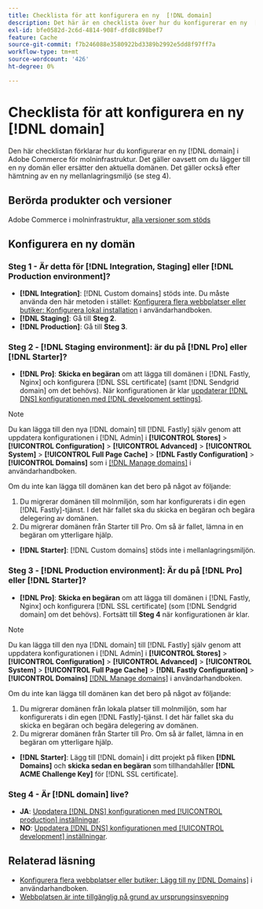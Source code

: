 ```yaml
---
title: Checklista för att konfigurera en ny  [!DNL domain]
description: Det här är en checklista över hur du konfigurerar en ny  [!DNL domain]  i Adobe Commerce för molninfrastruktur.
exl-id: bfe0582d-2c6d-4814-908f-dfd8c898bef7
feature: Cache
source-git-commit: f7b246088e3580922bd3389b2992e5dd8f97ff7a
workflow-type: tm+mt
source-wordcount: '426'
ht-degree: 0%

---
```


# Checklista för att konfigurera en ny [!DNL domain]

Den här checklistan förklarar hur du konfigurerar en ny [!DNL domain] i Adobe Commerce för molninfrastruktur. Det gäller oavsett om du lägger till en ny domän eller ersätter den aktuella domänen. Det gäller också efter hämtning av en ny mellanlagringsmiljö (se steg 4).

## Berörda produkter och versioner

Adobe Commerce i molninfrastruktur, [alla versioner som stöds](https://www.adobe.com/content/dam/cc/en/legal/terms/enterprise/pdfs/Adobe-Commerce-Software-Lifecycle-Policy.pdf)

## Konfigurera en ny domän

### Steg 1 - Är detta för [!DNL Integration, Staging] eller [!DNL Production environment]?

* **[!DNL Integration]**: [!DNL Custom domains] stöds inte. Du måste använda den här metoden i stället: [Konfigurera flera webbplatser eller butiker: Konfigurera lokal installation](https://experienceleague.adobe.com/docs/commerce-cloud-service/user-guide/configure-store/multiple-sites.html?lang=sv-SE#add-new-domains) i användarhandboken.
* **[!DNL Staging]**: Gå till **Steg 2**.
* **[!DNL Production]**: Gå till **Steg 3**.

### Steg 2 - [!DNL Staging environment]: är du på [!DNL Pro] eller [!DNL Starter]?

* **[!DNL Pro]**: **Skicka en begäran** om att lägga till domänen i [!DNL Fastly, Nginx] och konfigurera [!DNL SSL certificate] (samt [!DNL Sendgrid domain] om det behövs). När konfigurationen är klar [uppdaterar  [!DNL DNS] konfigurationen med  [!DNL development settings]](https://experienceleague.adobe.com/docs/commerce-cloud-service/user-guide/cdn/setup-fastly/fastly-configuration.html?lang=sv-SE#update-dns-configuration-with-development-settings).

>[!NOTE]
>
>Du kan lägga till den nya [!DNL domain] till [!DNL Fastly] själv genom att uppdatera konfigurationen i [!DNL Admin] i **[!UICONTROL Stores]** > **[!UICONTROL Configuration]** > **[!UICONTROL Advanced]** > **[!UICONTROL System]** > **[!UICONTROL Full Page Cache]** > **[!DNL Fastly Configuration]** > **[!UICONTROL Domains]** som i [[!DNL Manage domains]](https://experienceleague.adobe.com/docs/commerce-cloud-service/user-guide/cdn/setup-fastly/fastly-custom-cache-configuration.html?lang=sv-SE#manage-domains) i användarhandboken.
>
>Om du inte kan lägga till domänen kan det bero på något av följande:
>
>1. Du migrerar domänen till molnmiljön, som har konfigurerats i din egen [!DNL Fastly]-tjänst. I det här fallet ska du skicka en begäran och begära delegering av domänen.
>1. Du migrerar domänen från Starter till Pro. Om så är fallet, lämna in en begäran om ytterligare hjälp.

* **[!DNL Starter]**: [!DNL Custom domains] stöds inte i mellanlagringsmiljön.

### Steg 3 - [!DNL Production environment]: Är du på [!DNL Pro] eller [!DNL Starter]?

* **[!DNL Pro]**: **Skicka en begäran** om att lägga till domänen i [!DNL Fastly, Nginx] och konfigurera [!DNL SSL certificate] (som [!DNL Sendgrid domain] om det behövs). Fortsätt till **Steg 4** när konfigurationen är klar.

>[!NOTE]
>
>Du kan lägga till den nya [!DNL domain] till [!DNL Fastly] själv genom att uppdatera konfigurationen i [!DNL Admin] i **[!UICONTROL Stores]** > **[!UICONTROL Configuration]** > **[!UICONTROL Advanced]** > **[!UICONTROL System]** > **[!UICONTROL Full Page Cache]** > **[!DNL Fastly Configuration]** > **[!UICONTROL Domains]** [[!DNL Manage domains]](https://experienceleague.adobe.com/docs/commerce-cloud-service/user-guide/cdn/setup-fastly/fastly-custom-cache-configuration.html?lang=sv-SE#manage-domains) i användarhandboken.
>
>
>Om du inte kan lägga till domänen kan det bero på något av följande:
>
>1. Du migrerar domänen från lokala platser till molnmiljön, som har konfigurerats i din egen [!DNL Fastly]-tjänst. I det här fallet ska du skicka en begäran och begära delegering av domänen.
>1. Du migrerar domänen från Starter till Pro. Om så är fallet, lämna in en begäran om ytterligare hjälp.

* **[!DNL Starter]**: Lägg till [!DNL domain] i ditt projekt på fliken **[!DNL Domains]** och **skicka sedan en begäran** som tillhandahåller **[!DNL ACME Challenge Key]** för [!DNL SSL certificate].

### Steg 4 - Är [!DNL domain] live?

* **JA**: [Uppdatera  [!DNL DNS] konfigurationen med [!UICONTROL production] inställningar](https://experienceleague.adobe.com/docs/commerce-cloud-service/user-guide/launch/checklist.html?lang=sv-SE#update-dns-configuration-with-production-settings).
* **NO**: [Uppdatera  [!DNL DNS] konfigurationen med [!UICONTROL development] inställningar](https://experienceleague.adobe.com/docs/commerce-cloud-service/user-guide/cdn/setup-fastly/fastly-configuration.html?lang=sv-SE#update-dns-configuration-with-development-settings).

## Relaterad läsning

* [Konfigurera flera webbplatser eller butiker: Lägg till ny [!DNL Domains]](https://experienceleague.adobe.com/docs/commerce-cloud-service/user-guide/configure-store/multiple-sites.html?lang=sv-SE#add-new-domains) i användarhandboken.
* [Webbplatsen är inte tillgänglig på grund av ursprungsinsvepning](https://experienceleague.adobe.com/sv/docs/commerce-knowledge-base/kb/troubleshooting/site-down-or-unresponsive/production-site-not-accessible-due-to-origin-cloaking)
